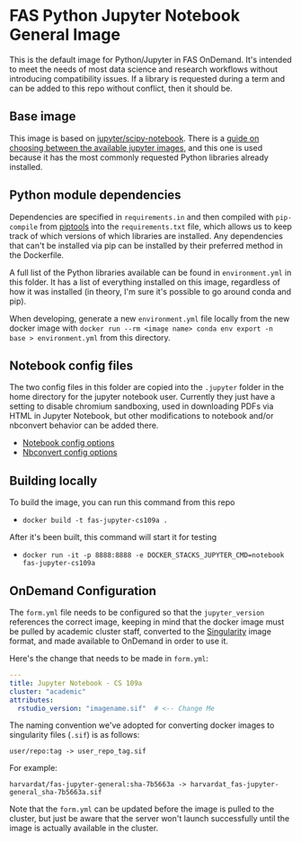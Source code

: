 # FAS Python Jupyter Notebook General Image

This is the default image for Python/Jupyter in FAS OnDemand. It's intended to meet the needs of most data science and research workflows without introducing compatibility issues. If a library is requested during a term and can be added to this repo without conflict, then it should be.

## Base image

This image is based on [jupyter/scipy-notebook](https://hub.docker.com/r/jupyter/scipy-notebook). There is a [guide on choosing between the available jupyter images](https://jupyter-docker-stacks.readthedocs.io/en/latest/using/selecting.html#jupyter-scipy-notebook), and this one is used because it has the most commonly requested Python libraries already installed.

## Python module dependencies

Dependencies are specified in `requirements.in` and then compiled with `pip-compile` from [piptools](https://github.com/jazzband/pip-tools) into the `requirements.txt` file, which allows us to keep track of which versions of which libraries are installed. Any dependencies that can't be installed via pip can be installed by their preferred method in the Dockerfile.

A full list of the Python libraries available can be found in `environment.yml` in this folder. It has a list of everything installed on this image, regardless of how it was installed (in theory, I'm sure it's possible to go around conda and pip).

When developing, generate a new `environment.yml` file locally from the new docker image with `docker run --rm <image name> conda env export -n base > environment.yml` from this directory.

## Notebook config files

The two config files in this folder are copied into the `.jupyter` folder in the home directory for the jupyter notebook user. Currently they just have a setting to disable chromium sandboxing, used in downloading PDFs via HTML in Jupyter Notebook, but other modifications to notebook and/or nbconvert behavior can be added there.

* [Notebook config options](https://jupyter-notebook.readthedocs.io/en/stable/config.html)
* [Nbconvert config options](https://nbconvert.readthedocs.io/en/latest/config_options.html)

## Building locally

To build the image, you can run this command from this repo
- `docker build -t fas-jupyter-cs109a .`

After it's been built, this command will start it for testing
- `docker run -it -p 8888:8888 -e DOCKER_STACKS_JUPYTER_CMD=notebook fas-jupyter-cs109a`

## OnDemand Configuration

The `form.yml` file needs to be configured so that the `jupyter_version` references the correct image, keeping in mind that the docker image must be pulled by academic cluster staff, converted to the [Singularity](https://docs.sylabs.io/guides/3.0/user-guide/quick_start.html) image format, and made available to OnDemand in order to use it.

Here's the change that needs to be made in `form.yml`:

```yaml
---
title: Jupyter Notebook - CS 109a
cluster: "academic"
attributes:
  rstudio_version: "imagename.sif"  # <-- Change Me
```

The naming convention we've adopted for converting docker images to singularity files (`.sif`) is as follows:

```
user/repo:tag -> user_repo_tag.sif
```

For example:

```
harvardat/fas-jupyter-general:sha-7b5663a -> harvardat_fas-jupyter-general_sha-7b5663a.sif
```

Note that the `form.yml` can be updated before the image is pulled to the cluster, but just be aware that the server won't launch successfully until the image is actually available in the cluster.
